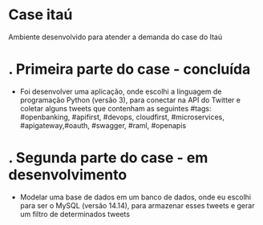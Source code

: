 # Case itaú
Ambiente desenvolvido para atender a demanda do case do Itaú
# . Primeira parte do case - concluída 
- Foi desenvolver uma aplicação, onde escolhi a linguagem de programação Python (versão 3), para conectar na API do Twitter e coletar alguns tweets que contenham as seguintes #tags: #openbanking, #apifirst, #devops, cloudfirst, #microservices, #apigateway,#oauth, #swagger, #raml, #openapis

# . Segunda parte do case - em desenvolvimento
- Modelar uma base de dados em um banco de dados, onde eu escolhi para ser o MySQL (versão 14.14), para armazenar esses tweets e gerar um filtro de determinados tweets
